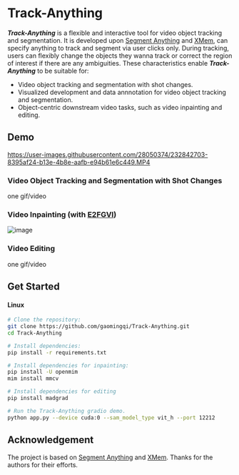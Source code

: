 # Track-Anything

<!-- [![](https://img.shields.io/badge/arxiv-23xx.xxxxx-red.svg?style=flat-square)](linkUrl) &nbsp; [![](https://img.shields.io/badge/:hugs:-Open_in_Spaces-informational.svg?style=flat-square)](linkUrl) &nbsp; [![](https://img.shields.io/badge/contributors-SUSTech_VIP_Lab-important.svg?style=flat-square)](https://zhengfenglab.com/) -->

***Track-Anything*** is a flexible and interactive tool for video object tracking and segmentation. It is developed upon [Segment Anything](https://github.com/facebookresearch/segment-anything) and [XMem](https://github.com/hkchengrex/XMem), can specify anything to track and segment via user clicks only. During tracking, users can flexibly change the objects they wanna track or correct the region of interest if there are any ambiguities. These characteristics enable ***Track-Anything*** to be suitable for: 
- Video object tracking and segmentation with shot changes. 
- Visualized development and data annnotation for video object tracking and segmentation.
- Object-centric downstream video tasks, such as video inpainting and editing. 

## Demo

https://user-images.githubusercontent.com/28050374/232842703-8395af24-b13e-4b8e-aafb-e94b61e6c449.MP4

### Video Object Tracking and Segmentation with Shot Changes

one gif/video

### Video Inpainting (with [E2FGVI](https://github.com/MCG-NKU/E2FGVI))

![image](./assets/inpainting.gif)

### Video Editing

one gif/video

## Get Started
#### Linux
```bash
# Clone the repository:
git clone https://github.com/gaomingqi/Track-Anything.git
cd Track-Anything

# Install dependencies: 
pip install -r requirements.txt

# Install dependencies for inpainting: 
pip install -U openmim
mim install mmcv

# Install dependencies for editing
pip install madgrad 

# Run the Track-Anything gradio demo.
python app.py --device cuda:0 --sam_model_type vit_h --port 12212
```

## Acknowledgement

The project is based on [Segment Anything](https://github.com/facebookresearch/segment-anything) and [XMem](https://github.com/hkchengrex/XMem). Thanks for the authors for their efforts.
